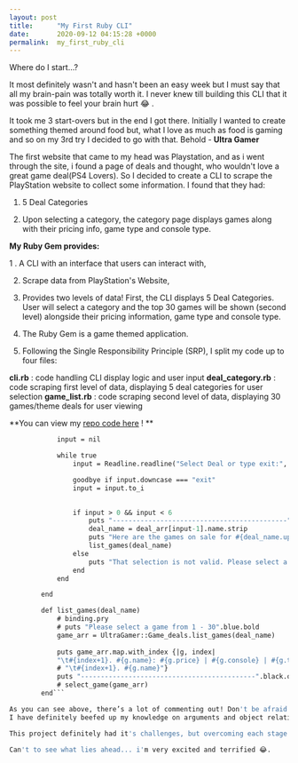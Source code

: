 ```yaml
---
layout: post
title:      "My First Ruby CLI"
date:       2020-09-12 04:15:28 +0000
permalink:  my_first_ruby_cli
---
```



Where do I start...?

It most definitely wasn't and hasn't been an easy week but I must say that all my brain-pain was totally worth it.
I never knew till building this CLI that it was possible to feel your brain hurt 😂 .

It took me 3 start-overs but in the end I got there. Initially I wanted to create something themed around food but, what I love as much as food is gaming and so on my 3rd try I decided to go with that. Behold - **Ultra Gamer**


The first website that came to my head was Playstation, and as i went through the site, i found a page of deals and thought, who wouldn't love a great game deal(PS4 Lovers). So I decided to create a CLI to scrape the PlayStation website to collect some information. I found that they had:

1. 5 Deal Categories 

2. Upon selecting a category, the category page displays games along with their pricing info, game type and console type.

**My Ruby Gem provides:**

1 . A CLI with an interface that users can interact with,

2. Scrape data from PlayStation's Website,

3. Provides two levels of data! First, the CLI displays 5 Deal Categories. User will select a category and the top 30 games will be shown (second level) alongside their pricing information, game type and console type.

4. The Ruby Gem is a game themed application.

5. Following the Single Responsibility Principle (SRP), I split my code up to four files:

**cli.rb** : code handling CLI display logic and user input
**deal_category.rb** : code scraping first level of data, displaying 5 deal categories for user selection
**game_list.rb** : code scraping second level of data, displaying 30 games/theme deals for user viewing

**You can view my [repo code here](https://github.com/Bri8102/cli-project-ultragamer-briana) ! **





```def select_deal(deal_arr)
            input = nil

            while true
                input = Readline.readline("Select Deal or type exit:", true).strip

                goodbye if input.downcase === "exit"
                input = input.to_i

               
                if input > 0 && input < 6
                    puts "--------------------------------------------".black.on_white
                    deal_name = deal_arr[input-1].name.strip
                    puts "Here are the games on sale for #{deal_name.upcase}\n".blue.bold
                    list_games(deal_name)
                else
                    puts "That selection is not valid. Please select a Game Deal from 1 - 5, or type exit."
                end
            end

        end

        def list_games(deal_name)
            # binding.pry
            # puts "Please select a game from 1 - 30".blue.bold
            game_arr = UltraGamer::Game_deals.list_games(deal_name)
 
            puts game_arr.map.with_index {|g, index|
            "\t#{index+1}. #{g.name}: #{g.price} | #{g.console} | #{g.type} \n"}
            # "\t#{index+1}. #{g.name}"}
            puts "--------------------------------------------".black.on_white
            # select_game(game_arr)
        end```

As you can see above, there’s a lot of commenting out! Don't be afraid to make mistakes and challenge yourself. You don't understand something, ASK ! That's one thing I've always struggled with, asking for help. With this choice I had no option but to learn to depend on my cohort lead and my cohort and I must say - smartest decision ever. They helped me understand Object Relationships better and also taught me to re-think my approach to problem-solving.
I have definitely beefed up my knowledge on arguments and object relationships, all the endless googling was all for a great cause.

This project definitely had it's challenges, but overcoming each stage was like winning a medal. I had to remind myself to take breaks and walk away. Walking away definitely helped, most times I would come back having a clearer idea of what it is I was trying to make my code do. The answers are really at your fingertips and it's usually the smallest error!

Can't to see what lies ahead... i'm very excited and terrified 😂.

